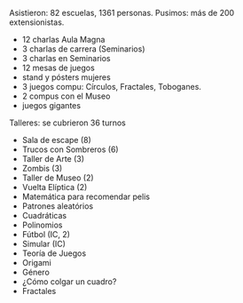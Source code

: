 Asistieron: 82 escuelas, 1361 personas.
Pusimos: más de 200 extensionistas.
- 12 charlas Aula Magna
- 3 charlas de carrera (Seminarios)
- 3 charlas en Seminarios
- 12 mesas de juegos
- stand y pósters mujeres
- 3 juegos compu: Círculos, Fractales, Toboganes.
- 2 compus con el Museo
- juegos gigantes

Talleres: se cubrieron 36 turnos
- Sala de escape (8)
- Trucos con Sombreros (6)
- Taller de Arte (3)
- Zombis (3)
- Taller de Museo (2)
- Vuelta Elíptica (2)
- Matemática para recomendar pelis
- Patrones aleatórios
- Cuadráticas
- Polinomios
- Fútbol (IC, 2)
- Simular (IC)
- Teoría de Juegos
- Origami
- Género
- ¿Cómo colgar un cuadro?
- Fractales
